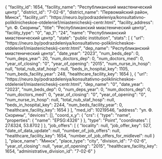 {
    "facility_id": 1654,
    "facility_name": "Республиканский миастенический центр",
    "district_id": "7-02-6",
    "district_name": "Первомайский район, Минск",
    "facility_url": "https:\/\/neuro.by\/podrazdeleniya\/konsultativno-poliklinicheskoe-otdelenie1\/miastenicheskij-centr.html",
    "facility_address": "ул. Ф. Скорины",
    "title": "Республиканский миастенический центр",
    "facility_type": "0",
    "ap_1": "24",
    "name": "Республиканский миастенический центр",
    "state": "public institution",
    "stats": [
        {
            "url": "https:\/\/neuro.by\/podrazdeleniya\/konsultativno-poliklinicheskoe-otdelenie1\/miastenicheskij-centr.html",
            "dep_name": "Республиканский миастенический центр",
            "date_year": "2023",
            "num_beds_dep": 0,
            "num_deps_year": 20,
            "num_doctors_dep": 0,
            "num_doctors_med": 0,
            "year_of_closing": "0",
            "year_of_opening": "2015",
            "num_nurse_in_hosp": null,
            "total_nub_staf_hosp": null,
            "beds_in_hospital_key": 1105,
            "num_beds_facility_year": 248,
            "healthcare_facility_key": 1654
        },
        {
            "url": "https:\/\/neuro.by\/podrazdeleniya\/konsultativno-poliklinicheskoe-otdelenie1\/miastenicheskij-centr.html",
            "dep_name": "0",
            "date_year": "2023",
            "num_beds_dep": 0,
            "num_deps_year": 0,
            "num_doctors_dep": 0,
            "num_doctors_med": 0,
            "year_of_closing": "0",
            "year_of_opening": "0",
            "num_nurse_in_hosp": null,
            "total_nub_staf_hosp": null,
            "beds_in_hospital_key": 2244,
            "num_beds_facility_year": 0,
            "healthcare_facility_key": 1654
        }
    ],
    "med_id": 10219546,
    "address": "ул. Ф. Скорины",
    "devices": [],
    "coord_x_y": {
        "crs": {
            "type": "name",
            "properties": {
                "name": "EPSG:4326"
            }
        },
        "type": "Point",
        "coordinates": [
            27.6324,
            53.8702
        ]
    },
    "job_offers": [
        {
            "locality": null,
            "job_offer_key": 527,
            "date_of_data_update": null,
            "number_of_job_offers": null,
            "healthcare_facility_key": 1654,
            "number_of_job_offers_for_midlevel": null
        }
    ],
    "place_name": "Минск",
    "place_type": "city",
    "division_id": "7-02-6",
    "year_of_closing": null,
    "year_of_opening": "2015",
    "healthcare_facility_key": 1654,
    "administrative_division_id": "7-02-6"
}